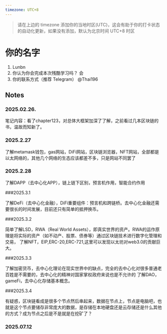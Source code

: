 ```yaml
---
timezone: UTC+8
---
```


> 请在上边的 timezone 添加你的当地时区(UTC)，这会有助于你的打卡状态的自动化更新，如果没有添加，默认为北京时间 UTC+8 时区


# 你的名字

1. Lunbn
2. 你认为你会完成本次残酷学习吗？  会
3. 你的联系方式（推荐 Telegram）  @Thai196

## Notes

<!-- Content_START -->

### 2025.02.26.

笔记内容：看了chapter123，对总体大框架加深了了解，之前看过几本区块链的书，温故而知新了。

### 2025.2.27

了解metamask钱包，gas网站，DiFi网站，区块链浏览器，NFT网站，全部都是以太网络的，其他几个网络的生态应该都差不多，只是网站不同罢了

### 2025.2.28

了解DAPP（去中心化APP），链上链下区别，预言机作用，智能合约作用

###2025.3.1

了解DeFi（去中心化金融），DiFi重要组件：预言机和跨链桥。去中心化金融还需要很长的时间发展，目前还只有简单的抵押换币。

###2025.3.2

简单了解LSD，RWA（Real World Assets），即真实世界的资产。RWA的运作原理是将实际的资产（如不动产、股票、债券等）通过区块链技术进行数字化管理和交易，
了解NFT，EIP,ERC-20,ERC-721,这里可以发现以太坊对web3.0的贡献巨大。

###2025.3.3

了解加密货币，去中心化理论在现实世界中的缺点，完全的去中心化对很多普通老百姓是不需要的，去中心化的精神对国家掌权政府来说也是不允许的
了解DAO，gameFi，去中心化存储基本概念。

###2025.3.4

有疑惑，区块链看成是很多个节点然后串起来，数据在节点上，节点是电脑吧，也就是这个节点要储存非常庞大的数据，是存储在本地硬盘还是云存储还是什么其他的方式？成为节点之后是不是就是在挖矿了？


### 2025.07.12

<!-- Content_END -->

